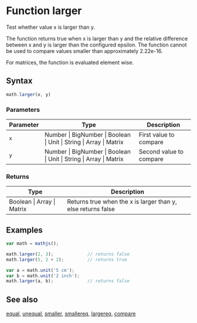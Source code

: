 # Function larger

Test whether value x is larger than y.

The function returns true when x is larger than y and the relative difference between x and y is larger than the configured epsilon. The function cannot be used to compare values smaller than approximately 2.22e-16.

For matrices, the function is evaluated element wise.


## Syntax

```js
math.larger(x, y)
```

### Parameters

Parameter | Type | Description
--------- | ---- | -----------
`x` | Number &#124; BigNumber &#124; Boolean &#124; Unit &#124; String &#124; Array &#124; Matrix | First value to compare
`y` | Number &#124; BigNumber &#124; Boolean &#124; Unit &#124; String &#124; Array &#124; Matrix | Second value to compare

### Returns

Type | Description
---- | -----------
Boolean &#124; Array &#124; Matrix | Returns true when the x is larger than y, else returns false


## Examples

```js
var math = mathjs();

math.larger(2, 3);             // returns false
math.larger(5, 2 + 2);         // returns true

var a = math.unit('5 cm');
var b = math.unit('2 inch');
math.larger(a, b);             // returns false
```


## See also

[equal](equal.md),
[unequal](unequal.md),
[smaller](smaller.md),
[smallereq](smallereq.md),
[largereq](largereq.md),
[compare](compare.md)


<!-- Note: This file is automatically generated from source code comments. Changes made in this file will be overridden. -->
